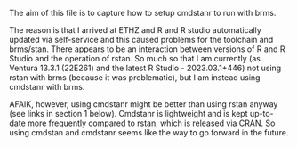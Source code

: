 The aim of this file is to capture how to setup cmdstanr to run with brms.

The reason is that I arrived at ETHZ and R and R studio automatically updated via self-service and this caused problems for the toolchain and brms/stan. There appears to be an interaction between versions of R and R Studio and the operation of rstan. So much so that I am currently (as Ventura 13.3.1 (22E261) and the latest R Studio - 2023.03.1+446) not using rstan with brms (because it was problematic), but I am instead using cmdstanr with brms.

AFAIK, however, using cmdstanr might be better than using rstan anyway (see links in section 1 below). Cmdstanr is lightweight and is kept up-to-date more frequently compared to rstan, which is released via CRAN. So using cmdstan and cmdstanr seems like the way to go forward in the future.